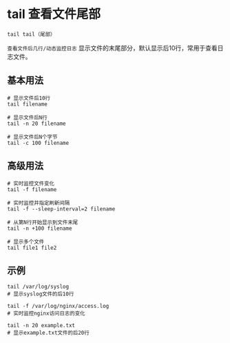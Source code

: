 # tail 查看文件尾部

`tail tail（尾部）`

`查看文件后几行/动态监控日志` 显示文件的末尾部分，默认显示后10行，常用于查看日志文件。

## 基本用法
```shell
# 显示文件后10行
tail filename

# 显示文件后N行
tail -n 20 filename

# 显示文件后N个字节
tail -c 100 filename
```

## 高级用法
```shell
# 实时监控文件变化
tail -f filename

# 实时监控并指定刷新间隔
tail -f --sleep-interval=2 filename

# 从第N行开始显示到文件末尾
tail -n +100 filename

# 显示多个文件
tail file1 file2
```

## 示例
```shell
tail /var/log/syslog
# 显示syslog文件的后10行

tail -f /var/log/nginx/access.log
# 实时监控nginx访问日志的变化

tail -n 20 example.txt
# 显示example.txt文件的后20行
```